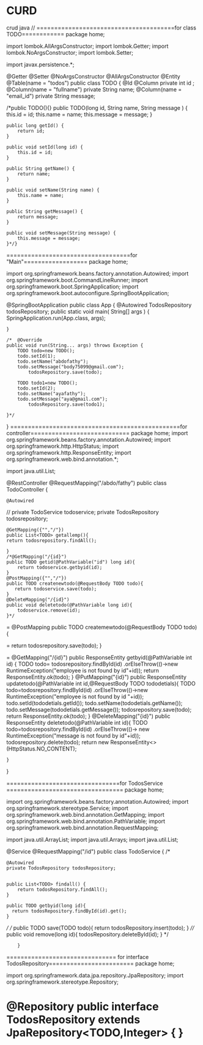 # CURD
crud java 
//
=======================================for class TODO============
package home;

import lombok.AllArgsConstructor;
import lombok.Getter;
import lombok.NoArgsConstructor;
import lombok.Setter;

import javax.persistence.*;

@Getter
@Setter
@NoArgsConstructor
@AllArgsConstructor
@Entity
@Table(name = "todos")
public class TODO {
    @Id
    @Column
    private int id ;
    @Column(name = "fullname")
    private String name;
    @Column(name = "email_id")
    private String message;




/*public TODO(){}
    public TODO(long id, String name, String message ) {
        this.id = id;
        this.name = name;
        this.message = message;
    }

    public long getId() {
        return id;
    }

    public void setId(long id) {
        this.id = id;
    }

    public String getName() {
        return name;
    }

    public void setName(String name) {
        this.name = name;
    }

    public String getMessage() {
        return message;
    }

    public void setMessage(String message) {
        this.message = message;
    }*/}



===================================for   "Main"==================
package home;

import org.springframework.beans.factory.annotation.Autowired;
import org.springframework.boot.CommandLineRunner;
import org.springframework.boot.SpringApplication;
import org.springframework.boot.autoconfigure.SpringBootApplication;

@SpringBootApplication
public class App  {
    @Autowired
    TodosRepository todosRepository;
    public static void main( String[] args )
    {
        SpringApplication.run(App.class, args);

    }

    /*	@Override
	public void run(String... args) throws Exception {
		TODO todo=new TODO();
		todo.setId(1);
		todo.setName("abdofathy");
		todo.setMessage("body75099@gmail.com");
            todosRepository.save(todo);

		TODO todo1=new TODO();
		todo.setId(2);
		todo.setName("ayafathy");
		todo.setMessage("aya@gmail.com");
            todosRepository.save(todo1);

	}*/
}
================================================for controller============================
package home;
import org.springframework.beans.factory.annotation.Autowired;
import org.springframework.http.HttpStatus;
import org.springframework.http.ResponseEntity;
import org.springframework.web.bind.annotation.*;

import java.util.List;

@RestController
@RequestMapping("/abdo/fathy")
public class TodoController {

    @Autowired
   // private TodoService todoservice;
private TodosRepository todosrepository;

    @GetMapping({"","/"})
    public List<TODO> getallemp(){
    return todosrepository.findAll();

    }
    /*@GetMapping("/{id}")
    public TODO getid(@PathVariable("id") long id){
        return todoservice.getbyid(id);
    }
    @PostMapping({"","/"})
    public TODO createnewtodo(@RequestBody TODO todo){
       return todoservice.save(todo);
    }
    @DeleteMapping("/{id}")
    public void deletetodo(@PathVariable long id){
        todoservice.remove(id);
    }*/
=
    @PostMapping
    public TODO createmewtodo(@RequestBody TODO todo){

 =       return todosrepository.save(todo);
    }

=
    @GetMapping("/{id}")
    public ResponseEntity<TODO> getbyid(@PathVariable int id)
    {
        TODO todo= todosrepository.findById(id)
                .orElseThrow(()->new RuntimeException("employee is not found by id"+id));
        return ResponseEntity.ok(todo);
    }
    @PutMapping("{id}")
    public ResponseEntity<TODO> updatetodo(@PathVariable int id,@RequestBody TODO tododetials){
        TODO todo=todosrepository.findById(id)
                .orElseThrow(()->new RuntimeException("employee is not found by id "+id));
        todo.setId(tododetials.getId());
        todo.setName(tododetials.getName());
        todo.setMessage(tododetials.getMessage());
         todosrepository.save(todo);
         return ResponseEntity.ok(todo);
    }
    @DeleteMapping("{id}")
    public ResponseEntity<TODO> deletetodo(@PathVariable int id){
        TODO todo=todosrepository.findById(id)
                .orElseThrow(()-> new RuntimeException("message is not found by id"+id));
        todosrepository.delete(todo);
    return new ResponseEntity<>(HttpStatus.NO_CONTENT);

    }

}

================================for TodosService =================================
package home;

import org.springframework.beans.factory.annotation.Autowired;
import org.springframework.stereotype.Service;
import org.springframework.web.bind.annotation.GetMapping;
import org.springframework.web.bind.annotation.PathVariable;
import org.springframework.web.bind.annotation.RequestMapping;

import java.util.ArrayList;
import java.util.Arrays;
import java.util.List;

@Service
@RequestMapping("/id")
public class TodoService {
/*


    @Autowired
    private TodosRepository todosRepository;


    public List<TODO> findall() {
        return todosRepository.findAll();
    }

    public TODO getbyid(long id){
      return todosRepository.findById(id).get();
    }
   */
/* public TODO save(TODO todo){
        return todosRepository.insert(todo);
    }
   *//*
 public void remove(long id){
     todosRepository.deleteById(id);   }
*/

        }
=============================== for interface TodosRepository========================
package home;

import org.springframework.data.jpa.repository.JpaRepository;
import org.springframework.stereotype.Repository;

@Repository
public interface TodosRepository extends JpaRepository<TODO,Integer> {
}
======================================================================================
